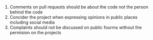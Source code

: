 1. Comments on pull requests should be about the code not the person behind the code
2. Concider the project when expressing opinions in public places including social media
3. Complaints should not be discussed on public fourms without the permision on the projects
